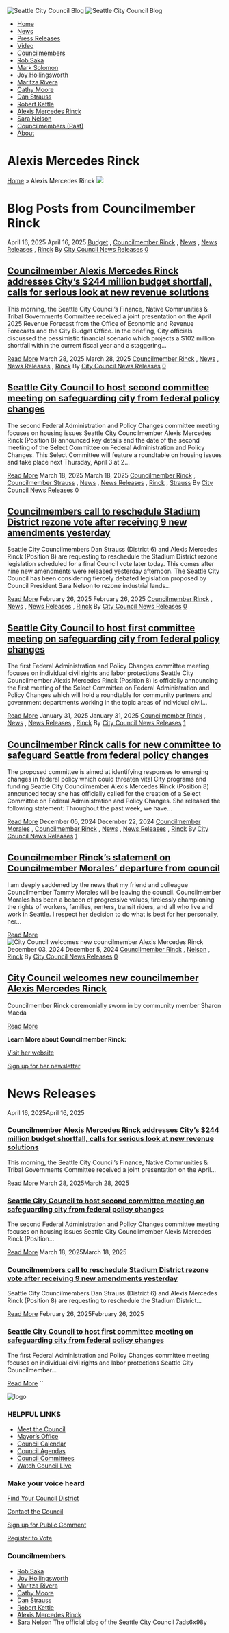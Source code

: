   ![Seattle City Council Blog](https://council.seattle.gov/wp-content/uploads/2023/01/Untitled-design-6-e1673458549882.png)  ![Seattle City Council Blog](https://council.seattle.gov/wp-content/uploads/2023/01/Untitled-design-7.png)  

 *  [Home](https://council.seattle.gov) 
 *  [News](https://council.seattle.gov/news) 
 *  [Press Releases](https://council.seattle.gov/press-releases) 
 *  [Video](https://council.seattle.gov/video) 
 *  [Councilmembers](https://council.seattle.gov/seattle-city-councilmembers) 
   *  [Rob Saka](https://council.seattle.gov/saka) 
   *  [Mark Solomon](https://council.seattle.gov/solomon) 
   *  [Joy Hollingsworth](https://council.seattle.gov/hollingsworth) 
   *  [Maritza Rivera](https://council.seattle.gov/rivera) 
   *  [Cathy Moore](https://council.seattle.gov/moore) 
   *  [Dan Strauss](https://council.seattle.gov/strauss) 
   *  [Robert Kettle](https://council.seattle.gov/kettle) 
   *  [Alexis Mercedes Rinck](https://council.seattle.gov/rinck) 
   *  [Sara Nelson](https://council.seattle.gov/nelson) 
   *  [Councilmembers (Past)](https://council.seattle.gov/councilmembers-2022) 
 *  [About](https://council.seattle.gov/about) 

# Alexis Mercedes Rinck

  [Home](https://council.seattle.gov)  » Alexis Mercedes Rinck  ![](https://council.seattle.gov/wp-content/uploads/2025/04/CM-AMR-Banner.png)  

# Blog Posts from Councilmember Rinck

 April 16, 2025 April 16, 2025  [Budget](https://council.seattle.gov/category/news/budget) , [Councilmember Rinck](https://council.seattle.gov/category/councilmember-rinck) , [News](https://council.seattle.gov/category/news) , [News Releases](https://council.seattle.gov/category/news-releases) , [Rinck](https://council.seattle.gov/category/news-releases/rinck)  By [City Council News Releases](https://council.seattle.gov/author/city-council-news-releases)   [0](https://council.seattle.gov/rinck)  

##  [Councilmember Alexis Mercedes Rinck addresses City’s $244 million budget shortfall, calls for serious look at new revenue solutions](https://council.seattle.gov/2025/04/16/councilmember-alexis-mercedes-rinck-addresses-citys-244-million-budget-shortfall-calls-for-serious-look-at-new-revenue-solutions) 

This morning, the Seattle City Council’s Finance, Native Communities & Tribal Governments Committee received a joint presentation on the April 2025 Revenue Forecast from the Office of Economic and Revenue Forecasts and the City Budget Office. In the briefing, City officials discussed the pessimistic financial scenario which projects a $102 million shortfall within the current fiscal year and a staggering...

  [Read More](https://council.seattle.gov/2025/04/16/councilmember-alexis-mercedes-rinck-addresses-citys-244-million-budget-shortfall-calls-for-serious-look-at-new-revenue-solutions)  March 28, 2025 March 28, 2025  [Councilmember Rinck](https://council.seattle.gov/category/councilmember-rinck) , [News](https://council.seattle.gov/category/news) , [News Releases](https://council.seattle.gov/category/news-releases) , [Rinck](https://council.seattle.gov/category/news-releases/rinck)  By [City Council News Releases](https://council.seattle.gov/author/city-council-news-releases)   [0](https://council.seattle.gov/rinck)  

##  [Seattle City Council to host second committee meeting on safeguarding city from federal policy changes](https://council.seattle.gov/2025/03/28/seattle-city-council-to-host-second-committee-meeting-on-safeguarding-city-from-federal-policy-changes) 

The second Federal Administration and Policy Changes committee meeting focuses on housing issues Seattle City Councilmember Alexis Mercedes Rinck (Position 8) announced key details and the date of the second meeting of the Select Committee on Federal Administration and Policy Changes. This Select Committee will feature a roundtable on housing issues and take place next Thursday, April 3 at 2...

  [Read More](https://council.seattle.gov/2025/03/28/seattle-city-council-to-host-second-committee-meeting-on-safeguarding-city-from-federal-policy-changes)  March 18, 2025 March 18, 2025  [Councilmember Rinck](https://council.seattle.gov/category/councilmember-rinck) , [Councilmember Strauss](https://council.seattle.gov/category/councilmember-strauss) , [News](https://council.seattle.gov/category/news) , [News Releases](https://council.seattle.gov/category/news-releases) , [Rinck](https://council.seattle.gov/category/news-releases/rinck) , [Strauss](https://council.seattle.gov/category/news-releases/strauss)  By [City Council News Releases](https://council.seattle.gov/author/city-council-news-releases)   [0](https://council.seattle.gov/rinck)  

##  [Councilmembers call to reschedule Stadium District rezone vote after receiving 9 new amendments yesterday](https://council.seattle.gov/2025/03/18/councilmembers-call-to-reschedule-stadium-district-rezone-vote-after-receiving-9-new-amendments-yesterday) 

Seattle City Councilmembers Dan Strauss (District 6) and Alexis Mercedes Rinck (Position 8) are requesting to reschedule the Stadium District rezone legislation scheduled for a final Council vote later today. This comes after nine new amendments were released yesterday afternoon. The Seattle City Council has been considering fiercely debated legislation proposed by Council President Sara Nelson to rezone industrial lands...

  [Read More](https://council.seattle.gov/2025/03/18/councilmembers-call-to-reschedule-stadium-district-rezone-vote-after-receiving-9-new-amendments-yesterday)  February 26, 2025 February 26, 2025  [Councilmember Rinck](https://council.seattle.gov/category/councilmember-rinck) , [News](https://council.seattle.gov/category/news) , [News Releases](https://council.seattle.gov/category/news-releases) , [Rinck](https://council.seattle.gov/category/news-releases/rinck)  By [City Council News Releases](https://council.seattle.gov/author/city-council-news-releases)   [0](https://council.seattle.gov/rinck)  

##  [Seattle City Council to host first committee meeting on safeguarding city from federal policy changes](https://council.seattle.gov/2025/02/26/seattle-city-council-to-host-first-committee-meeting-on-safeguarding-city-from-federal-policy-changes) 

The first Federal Administration and Policy Changes committee meeting focuses on individual civil rights and labor protections Seattle City Councilmember Alexis Mercedes Rinck (Position 8) is officially announcing the first meeting of the Select Committee on Federal Administration and Policy Changes which will hold a roundtable for community partners and government departments working in the topic areas of individual civil...

  [Read More](https://council.seattle.gov/2025/02/26/seattle-city-council-to-host-first-committee-meeting-on-safeguarding-city-from-federal-policy-changes)  January 31, 2025 January 31, 2025  [Councilmember Rinck](https://council.seattle.gov/category/councilmember-rinck) , [News](https://council.seattle.gov/category/news) , [News Releases](https://council.seattle.gov/category/news-releases) , [Rinck](https://council.seattle.gov/category/news-releases/rinck)  By [City Council News Releases](https://council.seattle.gov/author/city-council-news-releases)   [1](https://council.seattle.gov/rinck)  

##  [Councilmember Rinck calls for new committee to safeguard Seattle from federal policy changes](https://council.seattle.gov/2025/01/31/councilmember-rinck-calls-for-new-committee-to-safeguard-seattle-from-federal-policy-changes) 

The proposed committee is aimed at identifying responses to emerging changes in federal policy which could threaten vital City programs and funding Seattle City Councilmember Alexis Mercedes Rinck (Position 8) announced today she has officially called for the creation of a Select Committee on Federal Administration and Policy Changes. She released the following statement: Throughout the past week, we have...

  [Read More](https://council.seattle.gov/2025/01/31/councilmember-rinck-calls-for-new-committee-to-safeguard-seattle-from-federal-policy-changes)  December 05, 2024 December 22, 2024  [Councilmember Morales](https://council.seattle.gov/category/councilmember-morales) , [Councilmember Rinck](https://council.seattle.gov/category/councilmember-rinck) , [News](https://council.seattle.gov/category/news) , [News Releases](https://council.seattle.gov/category/news-releases) , [Rinck](https://council.seattle.gov/category/news-releases/rinck)  By [City Council News Releases](https://council.seattle.gov/author/city-council-news-releases)   [1](https://council.seattle.gov/rinck)  

##  [Councilmember Rinck’s statement on Councilmember Morales’ departure from council](https://council.seattle.gov/2024/12/05/councilmember-rincks-statement-on-councilmember-morales-departure-from-council) 

I am deeply saddened by the news that my friend and colleague Councilmember Tammy Morales will be leaving the council. Councilmember Morales has been a beacon of progressive values, tirelessly championing the rights of workers, families, renters, transit riders, and all who live and work in Seattle. I respect her decision to do what is best for her personally, her...

  [Read More](https://council.seattle.gov/2024/12/05/councilmember-rincks-statement-on-councilmember-morales-departure-from-council)   ![City Council welcomes new councilmember Alexis Mercedes Rinck](https://council.seattle.gov/wp-content/uploads/2024/12/CMAMR-Swearing-In-860x655.jpg)  December 03, 2024 December 5, 2024  [Councilmember Rinck](https://council.seattle.gov/category/councilmember-rinck) , [Nelson](https://council.seattle.gov/category/news-releases/nelson) , [Rinck](https://council.seattle.gov/category/news-releases/rinck)  By [City Council News Releases](https://council.seattle.gov/author/city-council-news-releases)   [0](https://council.seattle.gov/rinck)  

##  [City Council welcomes new councilmember Alexis Mercedes Rinck](https://council.seattle.gov/2024/12/03/city-council-welcomes-new-councilmember-alexis-mercedes-rinck) 

Councilmember Rinck ceremonially sworn in by community member Sharon Maeda

  [Read More](https://council.seattle.gov/2024/12/03/city-council-welcomes-new-councilmember-alexis-mercedes-rinck)  

 __Learn More about Councilmember Rinck:__ 

 [Visit her website](https://seattle.gov/council/rinck) 

 [Sign up for her newsletter](https://seattle.us12.list-manage.com/subscribe?u=11a79978ca7225050bfabf7ad&id=f60af58778) 

# News Releases

 April 16, 2025April 16, 2025 

###  [Councilmember Alexis Mercedes Rinck addresses City’s $244 million budget shortfall, calls for serious look at new revenue solutions](https://council.seattle.gov/2025/04/16/councilmember-alexis-mercedes-rinck-addresses-citys-244-million-budget-shortfall-calls-for-serious-look-at-new-revenue-solutions) 

This morning, the Seattle City Council’s Finance, Native Communities & Tribal Governments Committee received a joint presentation on the April...

  [Read More](https://council.seattle.gov/2025/04/16/councilmember-alexis-mercedes-rinck-addresses-citys-244-million-budget-shortfall-calls-for-serious-look-at-new-revenue-solutions)  March 28, 2025March 28, 2025 

###  [Seattle City Council to host second committee meeting on safeguarding city from federal policy changes](https://council.seattle.gov/2025/03/28/seattle-city-council-to-host-second-committee-meeting-on-safeguarding-city-from-federal-policy-changes) 

The second Federal Administration and Policy Changes committee meeting focuses on housing issues Seattle City Councilmember Alexis Mercedes Rinck (Position...

  [Read More](https://council.seattle.gov/2025/03/28/seattle-city-council-to-host-second-committee-meeting-on-safeguarding-city-from-federal-policy-changes)  March 18, 2025March 18, 2025 

###  [Councilmembers call to reschedule Stadium District rezone vote after receiving 9 new amendments yesterday](https://council.seattle.gov/2025/03/18/councilmembers-call-to-reschedule-stadium-district-rezone-vote-after-receiving-9-new-amendments-yesterday) 

Seattle City Councilmembers Dan Strauss (District 6) and Alexis Mercedes Rinck (Position 8) are requesting to reschedule the Stadium District...

  [Read More](https://council.seattle.gov/2025/03/18/councilmembers-call-to-reschedule-stadium-district-rezone-vote-after-receiving-9-new-amendments-yesterday)  February 26, 2025February 26, 2025 

###  [Seattle City Council to host first committee meeting on safeguarding city from federal policy changes](https://council.seattle.gov/2025/02/26/seattle-city-council-to-host-first-committee-meeting-on-safeguarding-city-from-federal-policy-changes) 

The first Federal Administration and Policy Changes committee meeting focuses on individual civil rights and labor protections Seattle City Councilmember...

  [Read More](https://council.seattle.gov/2025/02/26/seattle-city-council-to-host-first-committee-meeting-on-safeguarding-city-from-federal-policy-changes)   `` 

 ![logo](https://council.seattle.gov/wp-content/uploads/2023/01/Untitled-design-e1672876128520.png) 

### HELPFUL LINKS

 *  [Meet the Council](https://seattle.gov/council/meet-the-council) 
 *  [Mayor’s Office](https://seattle.gov/mayor) 
 *  [Council Calendar](https://seattle.gov/council/calendar) 
 *  [Council Agendas](https://seattle.legistar.com/Calendar.aspx) 
 *  [Council Committees](https://seattle.gov/council/committees) 
 *  [Watch Council Live](https://seattle.gov/council/watch-council-live) 

### Make your voice heard

 [Find Your Council District](https://www.seattle.gov/cityclerk/agendas-and-legislative-resources/find-your-council-district) 

 [Contact the Council](https://www.seattle.gov/cityclerk/agendas-and-legislative-resources/city-council-agendas/contact-the-city-council) 

 [Sign up for Public Comment](https://www.seattle.gov/council/committees/public-comment) 

 [Register to Vote](https://kingcounty.gov/depts/elections/how-to-vote/register-to-vote.aspx) 

### Councilmembers

 *  [Rob Saka](https://seattle.gov/council/meet-the-council/rob-saka) 
 *  [Joy Hollingsworth](https://seattle.gov/council/meet-the-council/joy-hollingsworth) 
 *  [Maritza Rivera](https://seattle.gov/council/meet-the-council/maritza-rivera) 
 *  [Cathy Moore](https://seattle.gov/council/meet-the-council/cathy-moore) 
 *  [Dan Strauss](https://seattle.gov/council/strauss) 
 *  [Robert Kettle](https://seattle.gov/council/meet-the-council/robert-kettle) 
 *  [Alexis Mercedes Rinck](https://seattle.gov/council/rinck) 
 *  [Sara Nelson](https://seattle.gov/council/meet-the-council/sara-nelson) 
 The official blog of the Seattle City Council 7ads6x98y 